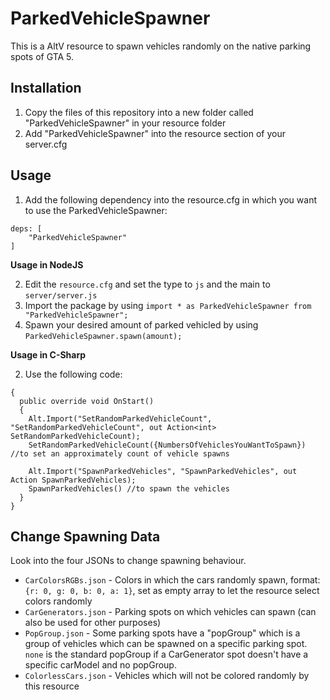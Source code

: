 # ParkedVehicleSpawner

This is a AltV resource to spawn vehicles randomly on the native parking spots of GTA 5.

## Installation

1. Copy the files of this repository into a new folder called "ParkedVehicleSpawner" in your resource folder
2. Add "ParkedVehicleSpawner" into the resource section of your server.cfg

## <a name="usage"></a> Usage

1. Add the following dependency into the resource.cfg in which you want to use the ParkedVehicleSpawner:

```
deps: [
	"ParkedVehicleSpawner"
]
```

**Usage in NodeJS**

2. Edit the `resource.cfg` and set the type to `js` and the main to `server/server.js`
3. Import the package by using `import * as ParkedVehicleSpawner from "ParkedVehicleSpawner";`
4. Spawn your desired amount of parked vehicled by using `ParkedVehicleSpawner.spawn(amount);`

**Usage in C-Sharp**

2. Use the following code:

```public class SampleResource : AsyncResource
{
  public override void OnStart()
  {
    Alt.Import("SetRandomParkedVehicleCount", "SetRandomParkedVehicleCount", out Action<int> SetRandomParkedVehicleCount);
    SetRandomParkedVehicleCount({NumbersOfVehiclesYouWantToSpawn}) //to set an approximately count of vehicle spawns

    Alt.Import("SpawnParkedVehicles", "SpawnParkedVehicles", out Action SpawnParkedVehicles);
    SpawnParkedVehicles() //to spawn the vehicles
  }
}
```

## Change Spawning Data

Look into the four JSONs to change spawning behaviour.

-   `CarColorsRGBs.json` - Colors in which the cars randomly spawn, format: `{r: 0, g: 0, b: 0, a: 1}`, set as empty array to let the resource select colors randomly
-   `CarGenerators.json` - Parking spots on which vehicles can spawn (can also be used for other purposes)
-   `PopGroup.json` - Some parking spots have a "popGroup" which is a group of vehicles which can be spawned on a specific parking spot. `none` is the standard popGroup if a CarGenerator spot doesn't have a specific carModel and no popGroup.
-   `ColorlessCars.json` - Vehicles which will not be colored randomly by this resource
